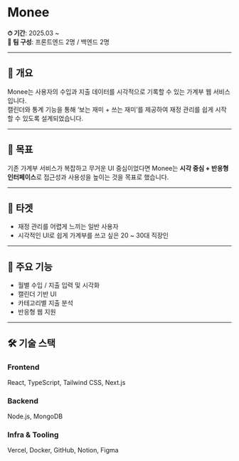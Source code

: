 # Monee

**⏱ 기간**: 2025.03 ~  
**👥 팀 구성**: 프론트엔드 2명 / 백엔드 2명

---

## 📌 개요  
Monee는 사용자의 수입과 지출 데이터를 시각적으로 기록할 수 있는 가계부 웹 서비스입니다.  
캘린더와 통계 기능을 통해 ‘보는 재미 + 쓰는 재미’를 제공하여 재정 관리를 쉽게 시작할 수 있도록 설계되었습니다.

---

## 🎯 목표  
기존 가계부 서비스가 복잡하고 무거운 UI 중심이었다면
Monee는 **시각 중심 + 반응형 인터페이스**로 접근성과 사용성을 높이는 것을 목표로 했습니다.

---

## 🎯 타겟  
- 재정 관리를 어렵게 느끼는 일반 사용자  
- 시각적인 UI로 쉽게 가계부를 쓰고 싶은 20 ~ 30대 직장인

---

## 🧩 주요 기능  
- 월별 수입 / 지출 입력 및 시각화
- 캘린더 기반 UI
- 카테고리별 지출 분석
- 반응형 웹 지원

---

## 🛠 기술 스택

### Frontend  
React, TypeScript, Tailwind CSS, Next.js  

### Backend  
Node.js, MongoDB  

### Infra & Tooling  
Vercel, Docker, GitHub, Notion, Figma